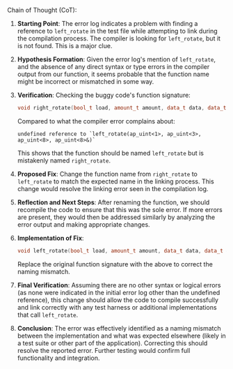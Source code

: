 Chain of Thought (CoT):

1. **Starting Point**: The error log indicates a problem with finding a reference to `left_rotate` in the test file while attempting to link during the compilation process. The compiler is looking for `left_rotate`, but it is not found. This is a major clue.

2. **Hypothesis Formation**: Given the error log's mention of `left_rotate`, and the absence of any direct syntax or type errors in the compiler output from our function, it seems probable that the function name might be incorrect or mismatched in some way. 

3. **Verification**: Checking the buggy code's function signature:
   ```cpp
   void right_rotate(bool_t load, amount_t amount, data_t data, data_t &out)
   ```
   Compared to what the compiler error complains about:
   ```text
   undefined reference to `left_rotate(ap_uint<1>, ap_uint<3>, ap_uint<8>, ap_uint<8>&)`
   ```
   This shows that the function should be named `left_rotate` but is mistakenly named `right_rotate`.

4. **Proposed Fix**: Change the function name from `right_rotate` to `left_rotate` to match the expected name in the linking process. This change would resolve the linking error seen in the compilation log.

5. **Reflection and Next Steps**: After renaming the function, we should recompile the code to ensure that this was the sole error. If more errors are present, they would then be addressed similarly by analyzing the error output and making appropriate changes.

6. **Implementation of Fix**:
   ```cpp
   void left_rotate(bool_t load, amount_t amount, data_t data, data_t &out)
   ```
   Replace the original function signature with the above to correct the naming mismatch.

7. **Final Verification**: Assuming there are no other syntax or logical errors (as none were indicated in the initial error log other than the undefined reference), this change should allow the code to compile successfully and link correctly with any test harness or additional implementations that call `left_rotate`.

8. **Conclusion**: The error was effectively identified as a naming mismatch between the implementation and what was expected elsewhere (likely in a test suite or other part of the application). Correcting this should resolve the reported error. Further testing would confirm full functionality and integration.